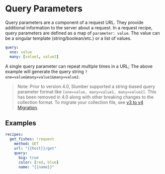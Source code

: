 # Query Parameters

Query parameters are a component of a request URL. They provide additional information to the server about a request. In a request recipe, query parameters are defined as a map of `parameter: value`. The value can be a singular template (string/boolean/etc.) or a list of values.

```yaml
query:
  one: value
  many: [value1, value2]
```

A single query parameter can repeat multiple times in a URL; The above example will generate the query string `?one=value&many=value1&many=value2`.

> Note: Prior to version 4.0, Slumber supported a string-based query parameter format like `[one=value, many=value1, many=value2]`. This has been removed in 4.0 along with other breaking changes to the collection format. To migrate your collection file, see [v3 to v4 Migration](../../troubleshooting/v4_migration.md).

## Examples

```yaml
recipes:
  get_fishes: !request
    method: GET
    url: "{{host}}/get"
    query:
      big: true
      color: [red, blue]
      name: "{{name}}"
```
